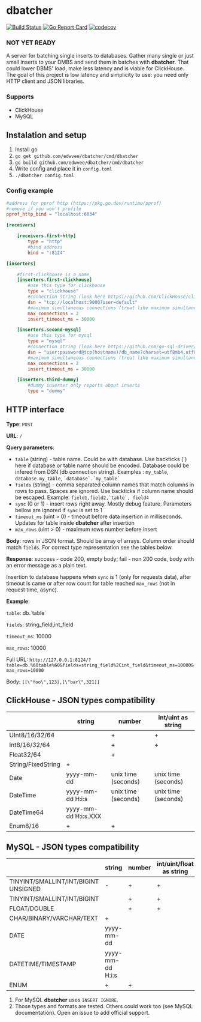 # dbatcher

[![Build Status](https://app.travis-ci.com/edwvee/dbatcher.svg?branch=main)](https://app.travis-ci.com/edwvee/dbatcher)
[![Go Report Card](https://goreportcard.com/badge/github.com/edwvee/dbatcher)](https://goreportcard.com/report/github.com/edwvee/dbatcher)
[![codecov](https://codecov.io/gh/edwvee/dbatcher/branch/main/graph/badge.svg)](https://codecov.io/gh/edwvee/dbatcher/)

### NOT YET READY

A server for batching single inserts to databases. Gather many single or just small inserts to your DMBS and send them in batches with **dbatcher**. That could lower DBMS' load, make less latency and is viable for ClickHouse. The goal of this project is low latency and simplicity to use: you need only HTTP client and JSON libraries.

### Supports
- ClickHouse
- MySQL

## Instalation and setup
1. Install go
2. `go get github.com/edwvee/dbatcher/cmd/dbatcher`
3. `go build github.com/edwvee/dbatcher/cmd/dbatcher`
4. Write config and place it in `config.toml`
5. `./dbatcher config.toml`

### Config example
```toml
#address for pprof http (https://pkg.go.dev/runtime/pprof)
#remove if you won't profile
pprof_http_bind = "localhost:6034"

[receivers]

    [receivers.first-http]
        type = "http"
        #bind address
        bind = ":8124"

[inserters]

    #first-clickhouse is a name
    [inserters.first-clickhouse]
        #use this type for clickhouse
        type = "clickhouse"
        #connection string (look here https://github.com/ClickHouse/clickhouse-go#dsn)
        dsn = "tcp://localhost:9000?user=default"
        #maximum simultaneous connections (treat like maximum simultaneous queries)
        max_connections = 2
        insert_timeout_ms = 30000

    [inserters.second-mysql]
        #use this type for mysql
        type = "mysql"
        #connection string (look here https://github.com/go-sql-driver/mysql#dsn-data-source-name)
        dsn = "user:password@tcp(hostname)/db_name?charset=utf8mb4,utf8"
        #maximum simultaneous connections (treat like maximum simultaneous queries)
        max_connections = 2
        insert_timeout_ms = 30000

    [inserters.third-dummy]
        #dummy inserter only reports about inserts
        type = "dummy"
```

## HTTP interface
**Type**: `POST`

**URL**: `/`

**Query parameters**:
- `table` (string) - table name. Could be with database. Use backticks (\`) here if database or table name should be encoded. Database could be infered from DSN (db connection string). Examples : `my_table`, `database.my_table`, `` `database`.`my_table` ``
- `fields` (string) -  comma separated column names that match columns in rows to pass. Spaces are ignored. Use backticks if column name should be escaped. Example: `` field1,field2,`table`, field4 ``
- `sync` (0 or 1) - insert rows right away. Mostly debug feature. Parameters bellow are ignored if `sync` is set to 1
- `timeout_ms` (uint > 0) - timeout before data insertion in milliseconds. Updates for table inside **dbatcher** after insertion
- `max_rows` (uint > 0) - maximum rows number before insert

**Body**: rows in JSON format. Should be array of arrays. Column order should match `fields`. For correct type representation see the tables below.

**Response**: success - code 200, empty body; fail - non 200 code, body with an error message as a plain text.

Insertion to database happens when `sync` is 1 (only for requests data), after timeout is came or after row count for table reached `max_rows` (not in request time, async).

**Example**:

`table`: db.\`table\`

`fields`: string_field,int_field

`timeout_ms`: 10000

`max_rows`: 10000

Full URL: `http://127.0.0.1:8124/?table=db.%60table%60&fields=string_field%2Cint_field&timeout_ms=10000&max_rows=10000`

Body:
`[[\"foo\",123],[\"bar\",321]]`

## ClickHouse - JSON types compatibility

|                    | string               | number              | int/uint as string  |
|--------------------|----------------------|---------------------|---------------------|
| UInt8/16/32/64     |                      | +                   | +                   |
| Int8/16/32/64      |                      | +                   | +                   |
| Float32/64         |                      | +                   |                     |
| String/FixedString | +                    |                     |                     |
| Date               | yyyy-mm-dd           | unix time (seconds) | unix time (seconds) |
| DateTime           | yyyy-mm-dd H:i:s     | unix time (seconds) | unix time (seconds) |
| DateTime64         | yyyy-mm-dd H:i:s.XXX |                     |                     |
| Enum8/16           | +                    | +                   |                     |

## MySQL - JSON types compatibility

|                                      | string           | number | int/uint/float as string |
|--------------------------------------|------------------|--------|--------------------------|
| TINYINT/SMALLINT/INT/BIGINT UNSIGNED | -                | +      | +                        |
| TINYINT/SMALLINT/INT/BIGINT          |                  | +      | +                        |
| FLOAT/DOUBLE                         |                  | +      | +                        |
| CHAR/BINARY/VARCHAR/TEXT             | +                |        |                          |
| DATE                                 | yyyy-mm-dd       |        |                          |
| DATETIME/TIMESTAMP                   | yyyy-mm-dd H:i:s |        |                          |
| ENUM                                 | +                | +      |                          |

1. For MySQL **dbatcher** uses `INSERT IGNORE`.
2. Those types and formats are tested. Others could work too (see MySQL documentation). Open an issue to add official support.
